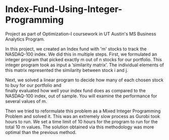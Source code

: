 # Index-Fund-Using-Integer-Programming
Project as part of Optimization-I coursework in UT Austin's MS Business Analytics Program.

In	this	project,	we	created	an	Index	fund	with	'm' stocks	to	track	the	NASDAQ-100	index.	We	did	this	in	multiple	steps.	First,	we	formulated	an integer	program	that	picked	exactly	m out	of	n	stocks	for	our	portfolio.	This	integer	program	took	as	input	a	‘similarity	matrix’.	The	individual	elements	of this	matrix represented the	similarity	between	stock	i	and	j. 

Next,	we	solved a	linear	program	to	decide	how	many	of	each	chosen	stock	to	buy	for	our portfolio and	
finally	evaluated	how	well	your	index	fund	does	as	compared	to	the	NASDAQ-100	index,	out	of	sample. You	
will	examine	the	performance	for	several	values	of	m.

Then we tried to reformulate this problem as a Mixed Integer Programming Problem and solved it. This was an extremely slow process as Gurobi took hours to run. We set a time limit of 10 hours for the program to run for the total 10 m values. The solution obtained via this methodology was more optimal than the previous method.

